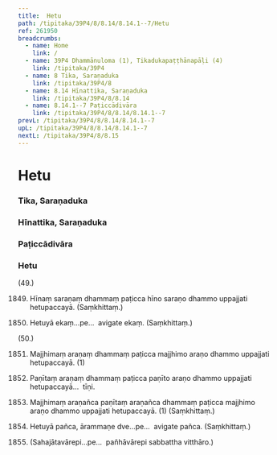 ```yaml
---
title:  Hetu
path: /tipitaka/39P4/8/8.14/8.14.1--7/Hetu
ref: 261950
breadcrumbs:
  - name: Home
    link: /
  - name: 39P4 Dhammānuloma (1), Tikadukapaṭṭhānapāḷi (4)
    link: /tipitaka/39P4
  - name: 8 Tika, Saraṇaduka
    link: /tipitaka/39P4/8
  - name: 8.14 Hīnattika, Saraṇaduka
    link: /tipitaka/39P4/8/8.14
  - name: 8.14.1--7 Paṭiccādivāra
    link: /tipitaka/39P4/8/8.14/8.14.1--7
prevL: /tipitaka/39P4/8/8.14/8.14.1--7
upL: /tipitaka/39P4/8/8.14/8.14.1--7
nextL: /tipitaka/39P4/8/8.15
---
```


# Hetu

### Tika, Saraṇaduka

### Hīnattika, Saraṇaduka

### Paṭiccādivāra

### Hetu

(49.)

1849. Hīnaṃ saraṇaṃ dhammaṃ paṭicca hīno saraṇo dhammo uppajjati hetupaccayā. (Saṃkhittaṃ.)

1850. Hetuyā ekaṃ…pe…  avigate ekaṃ. (Saṃkhittaṃ.)

(50.)

1851. Majjhimaṃ araṇaṃ dhammaṃ paṭicca majjhimo araṇo dhammo uppajjati hetupaccayā. (1)

1852. Paṇītaṃ araṇaṃ dhammaṃ paṭicca paṇīto araṇo dhammo uppajjati hetupaccayā…  tīṇi.

1853. Majjhimaṃ araṇañca paṇītaṃ araṇañca dhammaṃ paṭicca majjhimo araṇo dhammo uppajjati hetupaccayā. (1) (Saṃkhittaṃ.)

1854. Hetuyā pañca, ārammaṇe dve…pe…  avigate pañca. (Saṃkhittaṃ.)

1855. (Sahajātavārepi…pe…  pañhāvārepi sabbattha vitthāro.)


